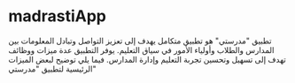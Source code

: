 # madrastiApp
تطبيق "مدرستي" هو تطبيق متكامل يهدف إلى تعزيز التواصل وتبادل المعلومات بين المدارس والطلاب وأولياء الأمور في سياق التعليم. يوفر التطبيق عدة ميزات ووظائف تهدف إلى تسهيل وتحسين تجربة التعليم وإدارة المدارس.  فيما يلي توضيح لبعض الميزات الرئيسية لتطبيق "مدرستي"
